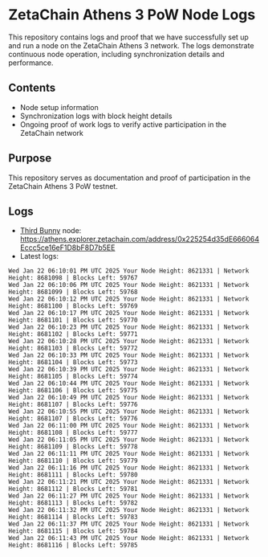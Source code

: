 # ZetaChain Athens 3 PoW Node Logs
This repository contains logs and proof that we have successfully set up and run a node on the ZetaChain Athens 3 network. The logs demonstrate continuous node operation, including synchronization details and performance.

## Contents
- Node setup information
- Synchronization logs with block height details
- Ongoing proof of work logs to verify active participation in the ZetaChain network

## Purpose
This repository serves as documentation and proof of participation in the ZetaChain Athens 3 PoW testnet.

## Logs

- [Third Bunny](https://thirdbunny.xyz/) node: https://athens.explorer.zetachain.com/address/0x225254d35dE666064Eccc5ce16eF1D8bF8D7b5EE
- Latest logs:
```
Wed Jan 22 06:10:01 PM UTC 2025 Your Node Height: 8621331 | Network Height: 8681098 | Blocks Left: 59767
Wed Jan 22 06:10:06 PM UTC 2025 Your Node Height: 8621331 | Network Height: 8681099 | Blocks Left: 59768
Wed Jan 22 06:10:12 PM UTC 2025 Your Node Height: 8621331 | Network Height: 8681100 | Blocks Left: 59769
Wed Jan 22 06:10:17 PM UTC 2025 Your Node Height: 8621331 | Network Height: 8681101 | Blocks Left: 59770
Wed Jan 22 06:10:23 PM UTC 2025 Your Node Height: 8621331 | Network Height: 8681102 | Blocks Left: 59771
Wed Jan 22 06:10:28 PM UTC 2025 Your Node Height: 8621331 | Network Height: 8681103 | Blocks Left: 59772
Wed Jan 22 06:10:33 PM UTC 2025 Your Node Height: 8621331 | Network Height: 8681104 | Blocks Left: 59773
Wed Jan 22 06:10:39 PM UTC 2025 Your Node Height: 8621331 | Network Height: 8681105 | Blocks Left: 59774
Wed Jan 22 06:10:44 PM UTC 2025 Your Node Height: 8621331 | Network Height: 8681106 | Blocks Left: 59775
Wed Jan 22 06:10:49 PM UTC 2025 Your Node Height: 8621331 | Network Height: 8681107 | Blocks Left: 59776
Wed Jan 22 06:10:55 PM UTC 2025 Your Node Height: 8621331 | Network Height: 8681107 | Blocks Left: 59776
Wed Jan 22 06:11:00 PM UTC 2025 Your Node Height: 8621331 | Network Height: 8681108 | Blocks Left: 59777
Wed Jan 22 06:11:05 PM UTC 2025 Your Node Height: 8621331 | Network Height: 8681109 | Blocks Left: 59778
Wed Jan 22 06:11:11 PM UTC 2025 Your Node Height: 8621331 | Network Height: 8681110 | Blocks Left: 59779
Wed Jan 22 06:11:16 PM UTC 2025 Your Node Height: 8621331 | Network Height: 8681111 | Blocks Left: 59780
Wed Jan 22 06:11:21 PM UTC 2025 Your Node Height: 8621331 | Network Height: 8681112 | Blocks Left: 59781
Wed Jan 22 06:11:27 PM UTC 2025 Your Node Height: 8621331 | Network Height: 8681113 | Blocks Left: 59782
Wed Jan 22 06:11:32 PM UTC 2025 Your Node Height: 8621331 | Network Height: 8681114 | Blocks Left: 59783
Wed Jan 22 06:11:37 PM UTC 2025 Your Node Height: 8621331 | Network Height: 8681115 | Blocks Left: 59784
Wed Jan 22 06:11:43 PM UTC 2025 Your Node Height: 8621331 | Network Height: 8681116 | Blocks Left: 59785
```
